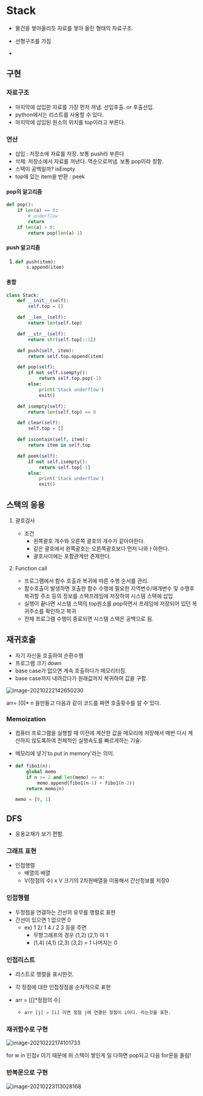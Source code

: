 # Stack

- 물건을 쌓아올리듯 자료를 쌓아 올린 형태의 자료구조.

- 선형구조를 가짐
- 



## 구현

### 자료구조

- 마지막에 삽입한 자료를 가장 먼저 꺼냄. 선입후출. or 후출선입.
- python에서는 리스트를 사용할 수 있다.
- 마지막에 삽입된 원소의 위치를 top이라고 부른다.



### 연산

- 삽입 : 저장소에 자료를 저장. 보통 push라 부른다
- 삭제: 저장소에서 자료를 꺼낸다. 역순으로꺼냄. 보통 pop이라 칭함.
- 스택이 공백일까? isEmpty
- top에 있는 item을 반환 : peek



#### pop의 알고리즘

```python
def pop():
    if len(a) == 0:
        # underflow
        return
    if len(a) > 0:
        return pop(len(a)-1)
```



#### push 알고리즘

1. ```python
   def push(item):
       s.append(item)
   ```



#### 총합

```python
class Stack:
    def __init__(self):
        self.top = []

    def __len__(self):
        return len(self.top)

    def __str__(self):
        return str(self.top[::1])

    def push(self, item):
        return self.top.append(item)

    def pop(self):
        if not self.isempty():
            return self.top.pop(-1)
        else:
            print('Stack underflow')
            exit()

    def isempty(self):
        return len(self.top) == 0

    def clear(self):
        self.top = []

    def iscontain(self, item):
        return item in self.top

    def peek(self):
        if not self.isempty():
            return self.top[-1]
        else:
            print('Stack underflow')
            exit()
```







## 스택의 응용

1. 괄호검사
   - 조건
     - 왼쪽괄호 개수와 오른쪽 괄호의 개수가 같아야한다.
     - 같은 괄호에서 왼쪽괄호는 오른쪽괄호보다 먼저 나와ㅏ야한다.
     - 괄호사이에는 포함관계만 존재한다.



2. Function call
   - 프로그램에서 함수 호출과 복귀에 따른 수행 순서를 관리.
   - 함수호출이 발생하면 호출한 함수 수행에 필요한 지역변수/매개변수 및 수행후 복귀할 주소 등의 정보를 스택프레임에 저장하여 시스템 스택에 삽입
   - 실행이 끝나면 시스템 스택의 top원소를 pop하면서 프레임에 저장되어 있던 복귀주소를 확인하고 복귀
   - 전체 프로그램 수행이 종료되면 시스템 스택은 공백으로 됨.



## 재귀호출

- 자기 자신을 호출하여 순환수행
- 프로그램 크기 down 
- base case가 없으면 계속 호출하다가 메모리터짐.
- base case까지 내려갔다가 원래값까지 복귀하여 값을 구함.

![image-20210222142650230](C:\Users\wkjung\AppData\Roaming\Typora\typora-user-images\image-20210222142650230.png)

arr= [0]* n 을만들고 다음과 같이 코드를 짜면 호출횟수를 알 수 있다.



### Memoization

- 컴퓨터 프로그램을 실행할 때 이전에 계산한 값을 메모리에 저장해서 매번 다시 계산하지 않도록하여 전체적인 실행속도를 빠르게하는 기술.

- 메모리에 넣기'to put in memory'라는 의미.

- ```python
  def fibo1(n):
      global memo
      if n >= 2 and len(memo) <= n:
          memo.append(fibo1(n-1) + fibo1(n-2))
      return memo(n)
  
  memo = [0, 1]
  ```





## DFS

- 응용교재가 보기 편함.

### 그래프 표현

- 인접행렬
  - 배열의 배열
  - V(정점의 수) x V 크기의 2차원배열을 이용해서 간선정보를 저장0

### 인접행렬

- 두정점을 연결하는 간선의 유무를 행렬로 표현
- 간선이 있으면 1 없으면 0
  - ex) 1 2/ 1 4 / 2 3 등을 주면
    - 무향그래프의 경우 (1,2) (2,1) 이 1
    - (1,4) (4,1) (2,3) (3,2) = 1 나머지는 0

### 인접리스트

- 리스트로 행렬을 표시한것.

- 각 정점에 대한 인접정점을 순차적으로 표현

- arr = [[]*정점의 수]

  - ```python
    arr [j] = [i] 이면 정점 j에 연결된 정점이 i이다. 라는것을 표현.
    ```



### 재귀함수로 구현

![image-20210222174101733](C:\Users\wkjung\AppData\Roaming\Typora\typora-user-images\image-20210222174101733.png)

for w in 인접v 이기 때문에 위 스택이 쌓인게 일 다하면 pop되고 다음 for문을 돌림!



### 반복문으로 구현

![image-20210223113028168](C:\Users\wkjung\AppData\Roaming\Typora\typora-user-images\image-20210223113028168.png)